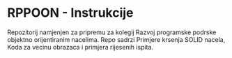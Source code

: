 # RPPOON - Instrukcije

Repozitorij namjenjen za pripremu za kolegij Razvoj programske podrske objektno orijentiranim nacelima. Repo sadrzi Primjere krsenja SOLID nacela, Koda za vecinu obrazaca i primjera rijesenih ispita.
